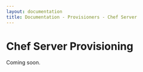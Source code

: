 ```yaml
---
layout: documentation
title: Documentation - Provisioners - Chef Server
---
```

# Chef Server Provisioning

Coming soon.